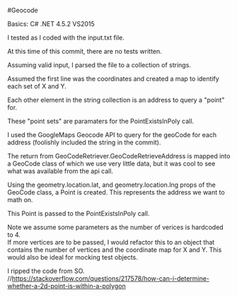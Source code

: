 #Geocode

Basics:
C#
.NET 4.5.2
VS2015

I tested as I coded with the input.txt file.

At this time of this commit, there are no tests written.

Assuming valid input,  I parsed the file to a collection of strings.

Assumed the first line was the coordinates and created a map to identify each set of X and Y.  

Each other element in the string collection is an address to query a "point" for.

These "point sets" are paramaters for the PointExistsInPoly call.

I used the GoogleMaps Geocode API to query for the geoCode for each address (foolishly included the string in the commit).

The return from GeoCodeRetriever.GeoCodeRetrieveAddress is mapped into a GeoCode class of which we use very little data, but it was cool to see what was available from the api call.

Using the geometry.location.lat, and geometry.location.lng props of the GeoCode class, a Point is created.  This represents the address we want to math on.

This Point is passed to the PointExistsInPoly call.

Note we assume some parameters as the number of verices is hardcoded to 4.  
If more vertices are to be passed, I would refactor this to an object that contains the number of vertices and the coordinate map for X and Y.  This would also be ideal for mocking test objects.

I ripped the code from SO.
//https://stackoverflow.com/questions/217578/how-can-i-determine-whether-a-2d-point-is-within-a-polygon



